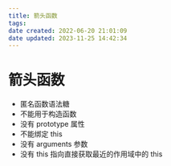```yaml
---
title: 箭头函数
tags: 
date created: 2022-06-20 21:01:09
date updated: 2023-11-25 14:42:34
---
```


# 箭头函数

- 匿名函数语法糖
- 不能用于构造函数
- 没有 prototype 属性
- 不能绑定 this
- 没有 arguments 参数
- 没有 this 指向直接获取最近的作用域中的 this
